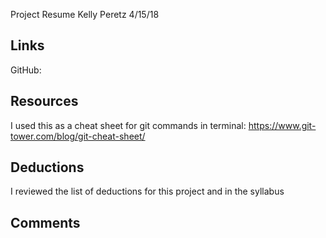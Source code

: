 Project Resume
Kelly Peretz
4/15/18

## Links
GitHub: 

## Resources
I used this as a cheat sheet for git commands in terminal: https://www.git-tower.com/blog/git-cheat-sheet/



## Deductions

I reviewed the list of deductions for this project and in the syllabus

## Comments


